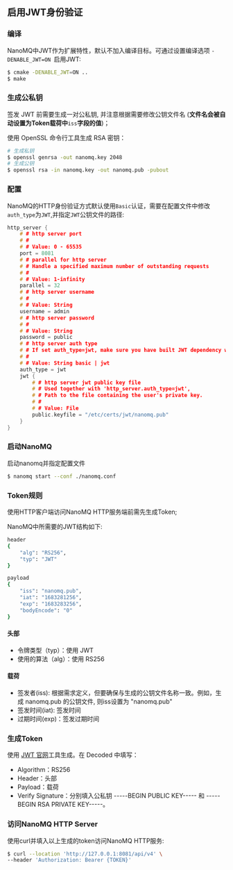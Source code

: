 ## 启用JWT身份验证

### 编译

NanoMQ中JWT作为扩展特性，默认不加入编译目标。可通过设置编译选项 `-DENABLE_JWT=ON `启用JWT:

```bash
$ cmake -DENABLE_JWT=ON ..
$ make
```

### 生成公私钥

签发 JWT 前需要生成一对公私钥, 并注意根据需要修改公钥文件名 (**文件名会被自动设置为Token载荷中**`iss`**字段的值**)；

使用 OpenSSL 命令行工具生成 RSA 密钥：

```bash
# 生成私钥
$ openssl genrsa -out nanomq.key 2048
# 生成公钥
$ openssl rsa -in nanomq.key -out nanomq.pub -pubout
```

### 配置

NanoMQ的HTTP身份验证方式默认使用`Basic`认证，需要在配置文件中修改`auth_type`为`JWT`,并指定`JWT`公钥文件的路径:

```c
http_server {
    # # http server port
    # #
    # # Value: 0 - 65535
    port = 8081
    # # parallel for http server
    # # Handle a specified maximum number of outstanding requests
    # #
    # # Value: 1-infinity
    parallel = 32
    # # http server username
    # #
    # # Value: String
    username = admin
    # # http server password
    # #
    # # Value: String
    password = public
    # # http server auth type
    # # If set auth_type=jwt, make sure you have built JWT dependency with `-DENABLE_JWT=ON` first.
    # #
    # # Value: String basic | jwt
    auth_type = jwt
    jwt {
        # # http server jwt public key file
        # # Used together with 'http_server.auth_type=jwt',
        # # Path to the file containing the user's private key.
        # #
        # # Value: File
        public.keyfile = "/etc/certs/jwt/nanomq.pub"
    }
}
```

### 启动NanoMQ

启动nanomq并指定配置文件

```bash
$ nanomq start --conf ./nanomq.conf
```

### Token规则

使用HTTP客户端访问NanoMQ HTTP服务端前需先生成Token;

NanoMQ中所需要的JWT结构如下:

```bash
header
{
    "alg": "RS256",
    "typ": "JWT"
}

payload
{
    "iss": "nanomq.pub",
    "iat": "1683281256",
    "exp": "1683283256",
    "bodyEncode": "0"
}
```

#### 头部

- 令牌类型（typ）：使用 JWT
- 使用的算法（alg）：使用 RS256

#### 载荷

- 签发者(iss):         根据需求定义，但要确保与生成的公钥文件名称一致。例如，生成 nanomq.pub 的公钥文件, 则iss设置为 "nanomq.pub"
- 签发时间(iat):     签发时间
- 过期时间(exp)：签发过期时间

### 生成Token

使用 [JWT 官网](https://jwt.io/)工具生成。在 Decoded 中填写：

- Algorithm：RS256
- Header：头部
- Payload：载荷
- Verify Signature：分别填入公私钥 -----BEGIN PUBLIC KEY----- 和 -----BEGIN RSA PRIVATE KEY-----。



### 访问NanoMQ HTTP Server

使用curl并填入以上生成的token访问NanoMQ HTTP服务:

```bash
$ curl --location 'http://127.0.0.1:8081/api/v4' \
--header 'Authorization: Bearer {TOKEN}'
```